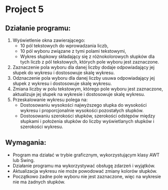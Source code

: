 # Project 5

## Działanie programu:
1. Wyświetlenie okna zawierającego:
      - 10 pól tekstowych do wprowadzania liczb,
      - 10 pól wyboru związane z tymi polami tekstowymi,
      - Wykres słupkowy składający się z różnokolorowych słupków dla tych liczb z pól tekstowych, których pole wyboru jest zaznaczone.
2. Zaznaczenie pola wyboru dla danej liczby dodaje odpowiadający jej słupek do wykresu i dostosowuje skalę wykresu.
3. Odznaczenie pola wyboru dla danej liczby usuwa odpowiadający jej słupek z wykresu i dostosowuje skalę wykresu.
4. Zmiana liczby w polu tekstowym, którego pole wyboru jest zaznaczone, aktualizuje jej słupek na wykresie i dostosowuje skalę wykresu.
5. Przeskalowanie wykresu polega na:
      - Dostosowaniu wysokości najwyższego słupka do wysokości wykresu i proporcjonalnie wysokości pozostałych słupków.
      - Dostosowaniu szerokości słupków, szerokości odstępów między słupkami i położenia słupków do liczby wyświetlanych słupków i szerokości wykresu.

## Wymagania:
- Program ma działać w trybie graficznym, wykorzystującym klasy AWT lub Swing.
- Działanie programu ma wykorzystywać obsługę zdarzeń i wyjątków.
- Aktualizacja wykresu nie może powodować zmiany kolorów słupków.
- Początkowo żadne pole wyboru nie jest zaznaczone, więc na wykresie nie ma żadnych słupków.

